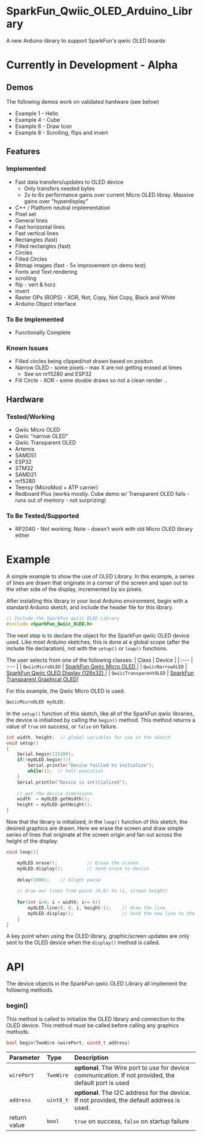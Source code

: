 # SparkFun_Qwiic_OLED_Arduino_Library

A new Arduino library to support SparkFun's qwiic OLED boards

Currently in Development - Alpha
========================================

## Demos
The following demos work on validated hardware (see below)
* Example 1 - Hello
* Example 4 - Cube
* Example 6 - Draw Icon
* Example 8 - Scrolling, flips and invert

## Features
### Implemented
* Fast data transfers/updates to OLED device 
  * Only transfers needed bytes
  * 2x to 6x performance gains over current Micro OLED libray. Massive gains over "hyperdisplay"
* C++ / Platform neutral implementation
* Pixel set
* General lines
* Fast horizontal lines
* Fast vertical lines
* Rectangles (fast)
* Filled rectangles (fast)
* Circles
* Filled Circles
* Bitmap images (fast - 5x improvement on demo test)
* Fonts and Text rendering
* scrolling 
* flip - vert & horz
* invert 
* Raster OPs (ROPS) - XOR, Not, Copy, Not Copy, Black and White
* Arduino Object interface

### To Be Implemented
* Functionally Complete
### Known Issues
* Filled circles being clipped/not drawn based on positon 
* Narrow OLED - some pixels - max X are not getting erased at times 
  * See on nrf5280 and ESP32
* Fill Circle - XOR - some double draws so not a clean render ..
## Hardware
### Tested/Working
* Qwiic Micro OLED
* Qwiic "narrow OLED"
* Qwiic Transparent OLED
* Artemis
* SAMD51
* ESP32
* STM32
* SAMD21
* nrf5280
* Teensy (MicroMod + ATP carrier)
* Redboard Plus (works mostly. Cube demo w/ Transparent OLED fails - runs out of memory - not surprizing)
### To Be Tested/Supported
* RP2040 - Not working. Note - doesn't work with old Micro OLED library either


# Example
A simple example to show the use of OLED Library. In this example, a series of lines are drawn that originate in a corner of the screen and span out to the other side of the display, incremented by six pixels.

After installing this library in your local Arduino environment, begin with a standard Arduino sketch, and include the header file for this library.
```C++
// Include the SparkFun qwiic OLED Library
#include <SparkFun_Qwiic_OLED.h>
```
The next step is to declare the object for the SparkFun qwiic OLED device used. Like most Arduino sketches, this is done at a global scope (after the include file declaration), not with the ```setup()``` or ```loop()``` functions. 

The user selects from one of the following classes:
| Class | Device |
| :--- | :--- |
| `QwiicMicroOLED` | [SparkFun Qwiic Micro OLED ]( https://www.sparkfun.com/products/14532)| 
| `QwiicNarrowOLED` | [SparkFun Qwiic OLED Display (128x32) ]( https://www.sparkfun.com/products/17153)| 
| `QwiicTransparentOLED` | [SparkFun Transparent Graphical OLED]( https://www.sparkfun.com/products/15173)| 

For this example, the Qwiic Micro OLED is used.
```C++
QwiicMicroOLED myOLED;
```
In the ```setup()``` function of this sketch, like all of the SparkFun qwiic libraries, the device is initialized by calling the ```begin()``` method. This method returns a value of ```true``` on success, or ```false``` on failure. 
```C++
int width, height;  // global variables for use in the sketch
void setup()
{
    Serial.begin(115200);
    if(!myOLED.begin()){
        Serial.println("Device failled to initialize");
        while(1);  // halt execution
    }
    Serial.println("Device is intitialized");
    
    // get the device dimensions
    width  = myOLED.getWidth();
    height = myOLED.getHeight();
}
```
Now that the library is initialized, in the ```loop()``` function of this sketch, the desired graphics are drawn. Here we erase the screen and draw simple series of lines that originate at the screen origin and fan out across the height of the display. 

```C++
void loop(){

    myOLED.erase();           // Erase the screen
    myOLED.display();         // Send erase to device
    
    delay(1000);    // Slight pause
    
    // Draw our lines from point (0,0) to (i, screen height)
    
    for(int i=0; i < width; i+= 6){
        myOLED.line(0, 0, i, height-1);    // draw the line
        myOLED.display();                  // Send the new line to the device for display
    }
}
```
A key point when using the OLED library, graphic/screen updates are only sent to the OLED device when the ```display()``` method is called. 

# API 
The device objects in the SparkFun qwiic OLED Library all implement the following methods.

### begin()
This method is called to initialize the OLED library and connection to the OLED device. This method must be called before calling any graphics methods. 

```c++
bool begin(TwoWire &wirePort, uint8_t address)
```
| Parameter | Type | Description |
| :--- | :--- | :--- |
| `wirePort` | `TwoWire` | **optional**. The Wire port to use for device communication. If not provided, the default port is used|
| `address` | `uint8_t` | **optional**. The I2C address for the device. If not provided, the default address is used.|
| return value | `bool` | ```true``` on success, ```false``` on startup failure |
